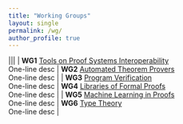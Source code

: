 ```yaml
---
title: "Working Groups"
layout: single
permalink: /wg/
author_profile: true
---
```

|||
| **WG1** [Tools on Proof Systems Interoperability](../wg1)<br />
One-line desc | **WG2** [Automated Theorem Provers](../wg2)<br />
One-line desc |
| **WG3** [Program Verification](../wg3)<br />
One-line desc | **WG4** [Libraries of Formal Proofs](../wg6)<br />
One-line desc |
| **WG5** [Machine Learning in Proofs](../wg5)<br />
One-line desc | **WG6** [Type Theory](../wg6)<br />
One-line desc |